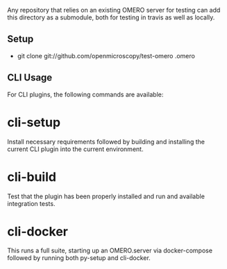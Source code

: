 Any repository that relies on an existing OMERO server
for testing can add this directory as a submodule, both
for testing in travis as well as locally.

Setup
-----

 * git clone git://github.com/openmicroscopy/test-omero .omero


CLI Usage
---------

For CLI plugins, the following commands are available:

cli-setup
========

Install necessary requirements followed by building and
installing the current CLI plugin into the current environment.

cli-build
=========

Test that the plugin has been properly installed and run
and available integration tests.


cli-docker
==========

This runs a full suite, starting up an OMERO.server via
docker-compose followed by running both py-setup and cli-docker.
